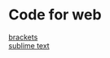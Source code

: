 Code for web
=========================
<a href="http://brackets.io/">brackets</a><br>
<a href="http://www.sublimetext.com/3">sublime text</a><br>






